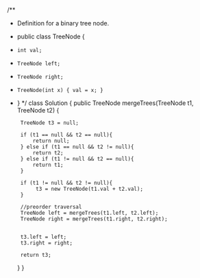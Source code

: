 /**
 * Definition for a binary tree node.
 * public class TreeNode {
 *     int val;
 *     TreeNode left;
 *     TreeNode right;
 *     TreeNode(int x) { val = x; }
 * }
 */
class Solution {
    public TreeNode mergeTrees(TreeNode t1, TreeNode t2) {
        
        TreeNode t3 = null;
        
        if (t1 == null && t2 == null){
            return null;
        } else if (t1 == null && t2 != null){
            return t2;
        } else if (t1 != null && t2 == null){
            return t1;
        }
        
        if (t1 != null && t2 != null){
             t3 = new TreeNode(t1.val + t2.val);
        }
        
        //preorder traversal
        TreeNode left = mergeTrees(t1.left, t2.left);
        TreeNode right = mergeTrees(t1.right, t2.right);
        
        
        t3.left = left;
        t3.right = right;
        
        return t3;  
    }
}
